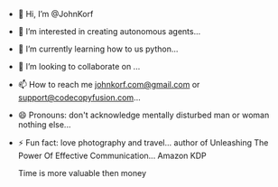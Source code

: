- 👋 Hi, I’m @JohnKorf
- 👀 I’m interested in creating autonomous agents...
- 🌱 I’m currently learning how to us python...
- 💞️ I’m looking to collaborate on ...
- 📫 How to reach me johnkorf.com@gmail.com or support@codecopyfusion.com...
- 😄 Pronouns: don't acknowledge mentally disturbed man or woman nothing else...
- ⚡ Fun fact: love photography and travel... author of Unleashing The Power Of Effective Communication... Amazon KDP

   Time is more valuable then money
<!---
JohnKorf/JohnKorf is a ✨ special ✨ repository because its `README.md` (this file) appears on your GitHub profile.
You can click the Preview link to take a look at your changes.
--->
